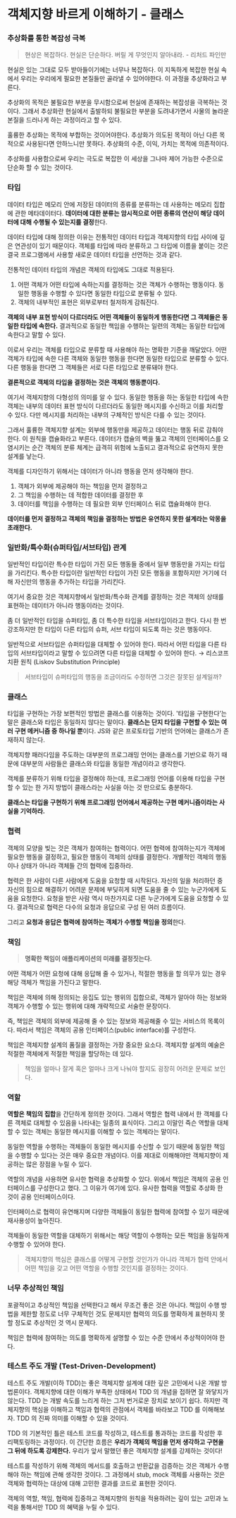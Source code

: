 # 객체지향 바르게 이해하기 - 클래스

### 추상화를 통한 복잡성 극복

> 현상은 복잡하다. 현실은 단순하다. 버릴 게 무엇인지 알아내라. - 리처드 파인만

현실은 있는 그대로 모두 받아들이기에는 너무나 복잡하다. 이 지독하게 복잡한 현실 속에서 우리는 우리에게 필요한 본질들만 골라낼 수 있어야한다. 이 과정을 추상화라고 부른다.

추상화의 목적은 불필요한 부분을 무시함으로써 현실에 존재하는 복잡성을 극복하는 것이다. 그래서 추상화란 현실에서 출발하되 불필요한 부분을 도려내가면서 사물의 놀라운 본질을 드러나게 하는 과정이라고 할 수 있다.

훌륭한 추상화는 목적에 부합하는 것이어야한다. 추상화가 의도된 목적이 아닌 다른 목적으로 사용된다면 안하느니만 못하다. 추상화의 수준, 이익, 가치는 목적에 의존적이다.

추상화를 사용함으로써 우리는 극도로 복잡한 이 세상을 그나마 제어 가능한 수준으로 단순화 할 수 있는 것이다.

### 타입

데이터 타입은 메모리 안에 저장된 데이터의 종류를 분류하는 데 사용하는 메모리 집합에 관한 메타데이터다. **데이터에 대한 분류는 암시적으로 어떤 종류의 연산이 해당 데이터에 대해 수행될 수 있는지를 결정**한다.

데이터 타입에 대해 정의한 이유는 전통적인 데이터 타입과 객체지향의 타입 사이에 깊은 연관성이 있기 때문이다. 객체를 타입에 따라 분류하고 그 타입에 이름을 붙이는 것은 결국 프로그램에서 사용할 새로운 데이터 타입을 선언하는 것과 같다.

전통적인 데이터 타입의 개념은 객체의 타입에도 그대로 적용된다.

1. 어떤 객체가 어떤 타입에 속하는지를 결정하는 것은 객체가 수행하는 행동이다. 동일한 행동을 수행할 수 있다면 동일한 타입으로 분류될 수 있다.
2. 객체의 내부적인 표현은 외부로부터 철저하게 감춰진다.

**객체의 내부 표현 방식이 다르더라도 어떤 객체들이 동일하게 행동한다면 그 객체들은 동일한 타입에 속한다.** 결과적으로 동일한 책임을 수행하는 일련의 객체는 동일한 타입에 속한다고 말할 수 있다.

이로서 우리는 객체를 타입으로 분류할 때 사용해야 하는 명확한 기준을 깨달았다. 어떤 객체가 타입에 속한 다른 객체와 동일한 행동을 한다면 동일한 타입으로 분류할 수 있다. 다른 행동을 한다면 그 객체들은 서로 다른 타입으로 분류돼야 한다.

**결론적으로 객체의 타입을 결정하는 것은 객체의 행동뿐이다.**

여기서 객체지향의 다형성의 의미를 알 수 있다. 동일한 행동을 하는 동일한 타입에 속한 객체는 내부의 데이터 표현 방식이 다르더라도 동일한 메시지를 수신하고 이를 처리할 수 있다. 다만 메시지를 처리하는 내부의 구체적인 방식은 다를 수 있는 것이다.

그래서 훌륭한 객체지향 설계는 외부에 행동만을 제공하고 데이터는 행동 뒤로 감춰야 한다. 이 원칙을 캡슐화라고 부른다. 데이터가 캡슐의 벽을 뚫고 객체의 인터페이스를 오염시키는 순간 객체의 분류 체계는 급격히 위험에 노출되고 결과적으로 유연하지 못한 설계를 낳는다.

객체를 디자인하기 위해서는 데이터가 아니라 행동을 먼저 생각해야 한다.

1. 객체가 외부에 제공해야 하는 책임을 먼저 결정하고
2. 그 책임을 수행하는 데 적합한 데이터를 결정한 후
3. 데이터를 책임을 수행하는 데 필요한 외부 인터페이스 뒤로 캡슐화해야 한다.

**데이터를 먼저 결정하고 객체의 책임을 결정하는 방법은 유연하지 못한 설계라는 악몽을 초래한다.**

### 일반화/특수화(슈퍼타입/서브타입) 관계

일반적인 타입이란 특수한 타입이 가진 모든 행동들 중에서 일부 행동만을 가지는 타입을 가리킨다. 특수한 타입이란 일반적인 타입이 가진 모든 행동을 포함하지만 거기에 더해 자신만의 행동을 추가하는 타입을 가리킨다.

여기서 중요한 것은 객체지향에서 일반화/특수화 관계를 결정하는 것은 객체의 상태를 표현하는 데이터가 아니라 행동이라는 것이다.

좀 더 일반적인 타입을 슈퍼타입, 좀 더 특수한 타입을 서브타입이라고 한다. 다시 한 번 강조하지만 한 타입이 다른 타입의 슈퍼, 서브 타입이 되도록 하는 것은 행동이다.

일반적으로 서브타입은 슈퍼타입을 대체할 수 있어야 한다. 따라서 어떤 타입을 다른 타입의 서브타입이라고 말할 수 있으려면 다른 타입을 대체할 수 있어야 한다. → 리스코프 치환 원칙 (Liskov Substitution Principle)

> 서브타입이 슈퍼타입의 행동을 조금이라도 수정하면 그것은 잘못된 설계일까?

### 클래스

타입을 구현하는 가장 보편적인 방법은 클래스를 이용하는 것이다. '타입을 구현한다’는 말은 클래스와 타입은 동일하지 않다는 말이다. **클래스는 단지 타입을 구현할 수 있는 여러 구현 메커니즘 중 하나일 뿐**이다. JS와 같은 프로토타입 기반의 언어에는 클래스가 존재하지 않는다.

객체지향 패러다임을 주도하는 대부분의 프로그래밍 언어는 클래스를 기반으로 하기 때문에 대부분의 사람들은 클래스와 타입을 동일한 개념이라고 생각한다.

객체를 분류하기 위해 타입을 결정해야 하는데, 프로그래밍 언어를 이용해 타입을 구현할 수 있는 한 가지 방법이 클래스라는 사실을 아는 것 만으로도 충분하다.

**클래스는 타입을 구현하기 위해 프로그래밍 언어에서 제공하는 구현 메커니즘이라는 사실을 기억하라.**

### 협력

객체의 모양을 빚는 것은 객체가 참여하는 협력이다. 어떤 협력에 참여하는지가 객체에 필요한 행동을 결정하고, 필요한 행동이 객체의 상태를 결정한다. 개별적인 객체의 행동이나 상태가 아니라 객체들 간의 협력에 집중하라.

협력은 한 사람이 다른 사람에게 도움을 요청할 때 시작된다. 자신의 일을 처리하던 중 자신의 힘으로 해결하기 어려운 문제에 부딪히게 되면 도움을 줄 수 있는 누군가에게 도움을 요청한다. 요청을 받은 사람 역시 마찬가지로 다른 누군가에게 도움을 요청할 수 있다. 결과적으로 협력은 다수의 요청과 응답으로 구성 된 여러 흐름이다.

그리고 **요청과 응답은 협력에 참여하는 객체가 수행할 책임을 정의**한다.

### 책임

> **명확한 책임이 애플리케이션의 미래를 결정짓는다.**

어떤 객체가 어떤 요청에 대해 응답해 줄 수 있거나, 적절한 행동을 할 의무가 있는 경우 해당 객체가 책임을 가진다고 말한다.

책임은 객체에 의해 정의되는 응집도 있는 행위의 집합으로, 객체가 알아야 하는 정보와 객체가 수행할 수 있는 행위에 대해 개략적으로 서술한 문장이다.

즉, 책임은 객체의 외부에 제공해 줄 수 있는 정보와 제공해줄 수 있는 서비스의 목록이다. 따라서 책임은 객체의 공용 인터페이스(public interface)를 구성한다.

책임은 객체지향 설계의 품질을 결정하는 가장 중요한 요소다. 객체지향 설계의 예술은 적절한 객체에게 적절한 책임을 할당하는 데 있다.

> 책임을 얼마나 잘게 혹은 얼마나 크게 나눠야 할지도 굉장히 어려운 문제로 보인다.

### 역할

**역할은 책임의 집합**을 간단하게 정의한 것이다. 그래서 역할은 협력 내에서 한 객체를 다른 객체로 대체할 수 있음을 나타내는 일종의 표식이다. 그리고 이말인 즉슨 역할을 대체할 수 있는 객체는 동일한 메시지를 이해할 수 있는 객체라는 말이다.

동일한 역할을 수행하는 객체들이 동일한 메시지를 수신할 수 있기 때문에 동일한 책임을 수행할 수 있다는 것은 매우 중요한 개념이다. 이를 제대로 이해해야만 객체지향이 제공하는 많은 장점을 누릴 수 있다.

역할의 개념을 사용하면 유사한 협력을 추상화할 수 있다. 위에서 책임은 객체의 공용 인터페이스를 구성한다고 했다. 그 이유가 여기에 있다. 유사한 협력을 역할로 추상화 한 것이 공용 인터페이스이다.

인터페이스로 협력이 유연해지며 다양한 객체들이 동일한 협력에 참여할 수 있기 때문에 재사용성이 높아진다.

객체들이 동일한 역할을 대체하기 위해서는 해당 역할이 수행하는 모든 책임을 동일하게 수행할 수 있어야 한다.

> 객체지향의 핵심은 클래스를 어떻게 구현할 것인가가 아니라 객체가 협력 안에서 어떤 책임을 갖고 어떤 역할을 수행할 것인지를 결정하는 것이다.

### 너무 추상적인 책임

포괄적이고 추상적인 책임을 선택한다고 해서 무조건 좋은 것은 아니다. 책임이 수행 방법을 제한할 정도로 너무 구체적인 것도 문제지만 협력의 의도를 명확하게 표현하지 못할 정도로 추상적인 것 역시 문제다.

책임은 협력에 참여하는 의도를 명확하게 설명할 수 있는 수준 안에서 추상적이어야 한다.

### 테스트 주도 개발 (Test-Driven-Development)

테스트 주도 개발(이하 TDD)는 좋은 객체지향 설계에 대한 깊은 고민에서 나온 개발 방법론이다. 객체지향에 대한 이해가 부족한 상태에서 TDD 의 개념을 접하면 잘 와닿지가 않는다. TDD 는 개발 속도를 느리게 하는 그저 번거로운 장치로 보이기 쉽다. 하지만 객체지향의 핵심을 이해하고 책임과 협력의 관점에서 객체를 바라보고 TDD 를 이해해보자. TDD 의 진짜 의미를 이해할 수 있을 것이다.

TDD 의 기본적인 틀은 테스트 코드를 작성하고, 테스트를 통과하는 코드를 작성한 후 리팩토링하는 과정이다. 이 간단한 흐름은 **우리가 객체의 책임을 먼저 생각하고 구현을 그 뒤에 하도록 강제한다.** 우리가 앞서 말했던 좋은 객체지향 설계를 강제하는 것이다!

테스트를 작성하기 위해 객체의 메서드를 호출하고 반환값을 검증하는 것은 객체가 수행해야 하는 책임에 관해 생각한 것이다. 그 과정에서 stub, mock 객체를 사용하는 것은 객체와 협력하는 대상에 대해 고민한 결과를 코드로 표현한 것이다.

객체의 역할, 책임, 협력에 집중하고 객체지향의 원칙을 적용하려는 깊이 있는 고민과 노력을 통해서만 TDD 의 혜택을 누릴 수 있다.

